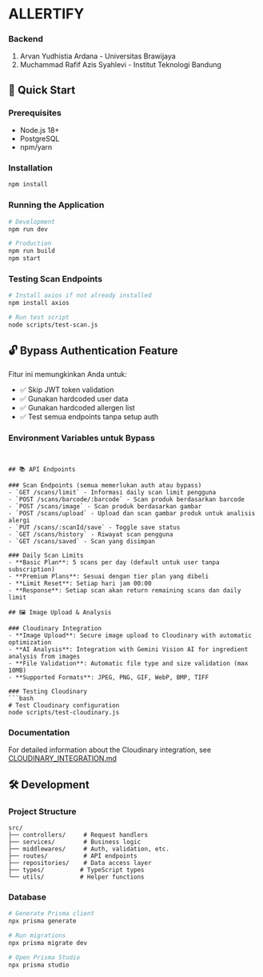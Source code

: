 
# ALLERTIFY

### Backend
1. Arvan Yudhistia Ardana - Universitas Brawijaya
2. Muchammad Rafif Azis Syahlevi - Institut Teknologi Bandung

## 🚀 Quick Start

### Prerequisites
- Node.js 18+
- PostgreSQL
- npm/yarn

### Installation
```bash
npm install
```




### Running the Application
```bash
# Development
npm run dev

# Production
npm run build
npm start
```

### Testing Scan Endpoints
```bash
# Install axios if not already installed
npm install axios

# Run test script
node scripts/test-scan.js
```

## 🔓 Bypass Authentication Feature

Fitur ini memungkinkan Anda untuk:
- ✅ Skip JWT token validation
- ✅ Gunakan hardcoded user data
- ✅ Gunakan hardcoded allergen list
- ✅ Test semua endpoints tanpa setup auth

### Environment Variables untuk Bypass
```env


## 📚 API Endpoints

### Scan Endpoints (semua memerlukan auth atau bypass)
- `GET /scans/limit` - Informasi daily scan limit pengguna
- `POST /scans/barcode/:barcode` - Scan produk berdasarkan barcode
- `POST /scans/image` - Scan produk berdasarkan gambar
- `POST /scans/upload` - Upload dan scan gambar produk untuk analisis alergi
- `PUT /scans/:scanId/save` - Toggle save status
- `GET /scans/history` - Riwayat scan pengguna
- `GET /scans/saved` - Scan yang disimpan

### Daily Scan Limits
- **Basic Plan**: 5 scans per day (default untuk user tanpa subscription)
- **Premium Plans**: Sesuai dengan tier plan yang dibeli
- **Limit Reset**: Setiap hari jam 00:00
- **Response**: Setiap scan akan return remaining scans dan daily limit

## 🖼️ Image Upload & Analysis

### Cloudinary Integration
- **Image Upload**: Secure image upload to Cloudinary with automatic optimization
- **AI Analysis**: Integration with Gemini Vision AI for ingredient analysis from images
- **File Validation**: Automatic file type and size validation (max 10MB)
- **Supported Formats**: JPEG, PNG, GIF, WebP, BMP, TIFF

### Testing Cloudinary
```bash
# Test Cloudinary configuration
node scripts/test-cloudinary.js
```

### Documentation
For detailed information about the Cloudinary integration, see [CLOUDINARY_INTEGRATION.md](docs/CLOUDINARY_INTEGRATION.md)

## 🛠️ Development

### Project Structure
```
src/
├── controllers/     # Request handlers
├── services/        # Business logic
├── middlewares/     # Auth, validation, etc.
├── routes/          # API endpoints
├── repositories/    # Data access layer
├── types/          # TypeScript types
└── utils/          # Helper functions
```

### Database
```bash
# Generate Prisma client
npx prisma generate

# Run migrations
npx prisma migrate dev

# Open Prisma Studio
npx prisma studio
```

